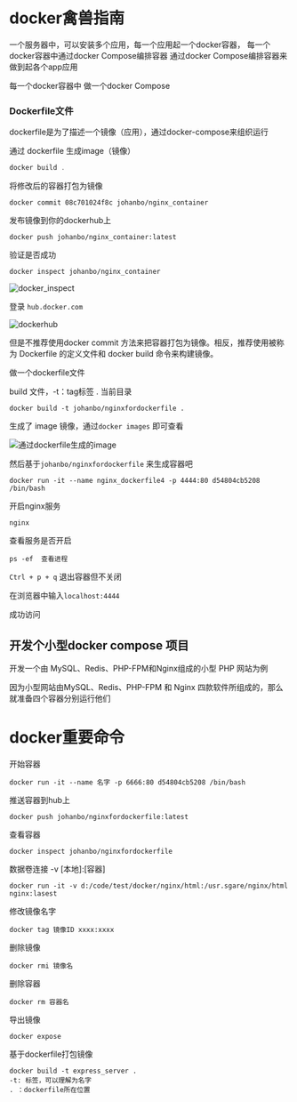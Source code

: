 # docker禽兽指南

一个服务器中，可以安装多个应用，每一个应用起一个docker容器，
每一个docker容器中通过docker Compose编排容器
通过docker Compose编排容器来做到起各个app应用

每一个docker容器中 做一个docker Compose

### Dockerfile文件

dockerfile是为了描述一个镜像（应用），通过docker-compose来组织运行





通过 dockerfile 生成image（镜像）

```javascript
docker build .
```



将修改后的容器打包为镜像

```shell
docker commit 08c701024f8c johanbo/nginx_container
```

发布镜像到你的dockerhub上

```shell
docker push johanbo/nginx_container:latest 
```

验证是否成功

```shell
docker inspect johanbo/nginx_container
```

![docker_inspect](D:\code\project\elaine\fe\docs\.vuepress\public\images\Docker\docker_inspect.png)

登录 `hub.docker.com`

![dockerhub](D:\code\project\elaine\fe\docs\.vuepress\public\images\Docker\dockerhub.png)



但是不推荐使用docker commit 方法来把容器打包为镜像。相反，推荐使用被称为 Dockerfile 的定义文件和 docker build 命令来构建镜像。

做一个dockerfile文件



build 文件，-t：tag标签   	.  当前目录

```shell
docker build -t johanbo/nginxfordockerfile .
```

生成了 image 镜像，通过`docker images` 即可查看

![通过dockerfile生成的image](D:\code\project\elaine\fe\docs\.vuepress\public\images\Docker\通过dockerfile生成的image.png)

然后基于`johanbo/nginxfordockerfile`  来生成容器吧

```shell
docker run -it --name nginx_dockerfile4 -p 4444:80 d54804cb5208 /bin/bash
```

开启nginx服务

```shell
nginx
```

查看服务是否开启

```shell
ps -ef	查看进程
```

`Ctrl + p + q` 退出容器但不关闭

在浏览器中输入`localhost:4444`

成功访问



























## 开发个小型docker compose 项目

开发一个由 MySQL、Redis、PHP-FPM和Nginx组成的小型 PHP 网站为例

因为小型网站由MySQL、Redis、PHP-FPM 和 Nginx 四款软件所组成的，那么就准备四个容器分别运行他们





## 	



































# docker重要命令

开始容器

```shell
docker run -it --name 名字 -p 6666:80 d54804cb5208 /bin/bash
```

推送容器到hub上

```shell
docker push johanbo/nginxfordockerfile:latest
```

查看容器

```shell
docker inspect johanbo/nginxfordockerfile
```

数据卷连接 -v [本地]:[容器]

```shell
docker run -it -v d:/code/test/docker/nginx/html:/usr.sgare/nginx/html nginx:lasest
```

修改镜像名字

```shell
docker tag 镜像ID xxxx:xxxx
```

删除镜像

```shell
docker rmi 镜像名
```

删除容器

```shell
docker rm 容器名
```

导出镜像

```docker
docker expose
```

基于dockerfile打包镜像

```shell
docker build -t express_server .
-t: 标签，可以理解为名字
. ：dockerfile所在位置
```

